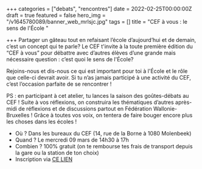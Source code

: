 +++
categories = ["debats", "rencontres"]
date = 2022-02-25T00:00:00Z
draft = true
featured = false
hero_img = "/v1645780089/banner_web_mrlsjc.jpg"
tags = []
title = "CEF à vous : le sens de l'École "

+++
Partager un gâteau tout en refaisant l’école d’aujourd’hui et de demain, c’est un concept qui te parle? Le CEF t'invite à la toute première édition du “CEF à vous” pour débattre avec d’autres élèves d’une grande mais nécessaire question : c’est quoi le sens de l'École?   
  
Rejoins-nous et dis-nous ce qui est important pour toi à l'École et le rôle que celle-ci devrait avoir. Si tu n’as jamais participé à une activité du CEF, c’est l’occasion parfaite de se rencontrer !  
  
PS : en participant à cet atelier, tu lances la saison des goûtes-débats au CEF ! Suite à vos réflexions, on construira les thématiques d’autres après-midi de réflexions et de discussions partout en Fédération Wallonie-Bruxelles ! Grâce à toutes vos voix, on tentera de faire bouger encore plus les choses dans les écoles !

* Où ? Dans les bureaux du CEF (14, rue de la Borne à 1080 Molenbeek)
* Quand ? Le mercredi 09 mars de 14h30 à 17h
* Combien ? 100% gratuit (on te rembourse tes frais de transport depuis la gare ou la station de ton choix)
* Inscription via [CE LIEN](https://form.dragnsurvey.com/survey/r/8184305c)